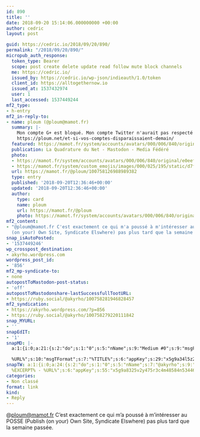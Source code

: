 ```yaml
---
id: 890
title: ''
date: 2018-09-20 15:14:06.000000000 +00:00
author: cedric
layout: post

guid: https://cedric.io/2018/09/20/890/
permalink: "/2018/09/20/890/"
micropub_auth_response:
  token_type: Bearer
  scope: post create delete update read follow mute block channels
  me: https://cedric.io/
  issued_by: https://cedric.io/wp-json/indieauth/1.0/token
  client_id: https://alltogethernow.io
  issued_at: 1537432974
  user: 1
  last_accessed: 1537449244
mf2_type:
- h-entry
mf2_in-reply-to:
- name: ploum (@ploum@mamot.fr)
  summary: |-
    Mon compte G+ est bloqué. Mon compte Twitter n'aurait pas respecté leur politique en vigueur. Je suis banni sur Reddit. Et vous, que feriez-vous si vos comptes de réseaux sociaux disparaissait demain ?
    https://ploum.net/et-si-vos-comptes-disparaissaient-demain/
  featured: https://mamot.fr/system/accounts/avatars/000/006/840/original/e0eef3e5704f33ca.jpeg
  publication: La Quadrature du Net - Mastodon - Media Fédéré
  photo:
  - https://mamot.fr/system/accounts/avatars/000/006/840/original/e0eef3e5704f33ca.jpeg
  - https://mamot.fr/system/custom_emojis/images/000/025/195/static/d7f22497ba4fa56f.png
  url: https://mamot.fr/@ploum/100758126988989382
  type: entry
  published: '2018-09-20T12:36:46+00:00'
  updated: '2018-09-20T12:36:46+00:00'
  author:
    type: card
    name: ploum
    url: https://mamot.fr/@ploum
    photo: https://mamot.fr/system/accounts/avatars/000/006/840/original/e0eef3e5704f33ca.jpeg
mf2_content:
- "@ploum@mamot.fr C'est exactement ce qui m'a poussé à m'intéresser au POSSE (Publish
  (on your) Own Site, Syndicate Elswhere) pas plus tard que la semaine passée."
snap_isAutoPosted:
- '1537449246'
wp_crosspost_destination:
- akyrho.wordpress.com
wordpress_post_id:
- '856'
mf2_mp-syndicate-to:
- none
autopostToMastodon-post-status:
- 'off'
autopostToMastodonshare-lastSuccessfullTootURL:
- https://ruby.social/@akyrho/100758281946828457
mf2_syndication:
- https://akyrho.wordpress.com/?p=856
- https://ruby.social/@akyrho/100758279220111842
snap_MYURL:
- ''
snapEdIT:
- '1'
snapMD: |-
  a:1:{i:0;a:21:{s:2:"do";s:1:"0";s:5:"nName";s:9:"Medium #0";s:9:"msgFormat";s:19:"%FULLTEXT%

  %URL%";s:10:"msgTFormat";s:7:"%TITLE%";s:6:"appKey";s:29:"x5g9a34l5z294i5y2q284e4g54454";s:6:"appSec";s:85:"d3h0a44e4s2b4i5u2r234m5f5b4v2l5q2a444h574347464a454x2w20374447494c484b4w2c464f5u2d4z2";s:8:"inclTags";s:1:"1";s:7:"fltrsOn";i:0;s:5:"fltrs";a:0:{}s:7:"proxyOn";i:0;s:7:"useSURL";i:0;s:1:"v";i:350;s:4:"publ";s:1:"0";s:11:"accessToken";s:65:"2353413aa5437433e5648ccf74a16119308317c52d1a24d8ed99f26add037528a";s:12:"appAppUserID";s:65:"104b21fd8da79171a6e7bf800d03b4b761204f242935e05d2d86850a6b1635f77";s:14:"appAppUserName";s:26:"Cédric Bousmanne (akyrho)";s:13:"appAppUserURL";s:26:"https://medium.com/@akyrho";s:7:"pubList";a:0:{}s:9:"isAutoURL";s:1:"A";s:8:"urlToUse";s:0:"";s:4:"doMD";i:0;}}"
snapTW: a:1:{i:0;a:24:{s:2:"do";s:1:"0";s:5:"nName";s:7:"@akyrho";s:9:"msgFormat";s:26:"%TITLE%.
  %EXCERPT% - %URL%";s:6:"appKey";s:55:"x5g9a8325v2y475r3c4m48584n53446p423r3r5u3e356j5j3k4r2p3";s:6:"appSec";s:105:"d3h0a94o46415u594v3q5l5n5l4r4x474x4j484o473u4i5w2m4k494z2k344n306n5r3l5v2s554p4n3p3k45495c3z4v4d3m3u5w525";s:7:"fltrsOn";i:0;s:5:"fltrs";a:0:{}s:7:"proxyOn";i:0;s:7:"useSURL";i:0;s:1:"v";i:350;s:5:"twURL";s:25:"http://twitter.com/akyrho";s:11:"accessToken";s:50:"6678782-Eyg60SCeh7762DEIsYtTPD5GVeOuSN8ATMdF2Lpppe";s:14:"accessTokenSec";s:45:"PgGDCbcYLJnR5esZjY9ID72A33mUNCYnQwaQTBsojSJNa";s:5:"tw140";i:0;s:10:"riComments";s:1:"1";s:11:"riCommentsM";s:1:"1";s:12:"riCommentsAA";s:1:"1";s:8:"attchImg";s:1:"1";s:9:"wpImgSize";s:4:"full";s:9:"isAutoImg";s:1:"A";s:8:"imgToUse";s:0:"";s:9:"isAutoURL";s:1:"A";s:8:"urlToUse";s:0:"";s:4:"doTW";i:0;}}
categories:
- Non classé
format: link
kind:
- Reply
---
```

@ploum@mamot.fr C&rsquo;est exactement ce qui m&rsquo;a poussé à m&rsquo;intéresser au POSSE (Publish (on your) Own Site, Syndicate Elswhere) pas plus tard que la semaine passée.